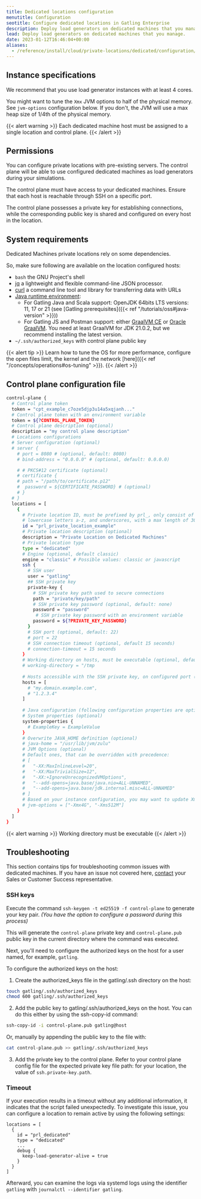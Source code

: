 ```yaml
---
title: Dedicated locations configuration
menutitle: Configuration
seotitle: Configure dedicated locations in Gatling Enterprise
description: Deploy load generators on dedicated machines that you manage.
lead: Deploy load generators on dedicated machines that you manage.
date: 2023-01-12T16:46:04+00:00
aliases:
  - /reference/install/cloud/private-locations/dedicated/configuration/
---
```


## Instance specifications

We recommend that you use load generator instances with at least 4 cores.

You might want to tune the `Xmx` JVM options to half of the physical memory.
See `jvm-options` configuration below.
If you don't, the JVM will use a max heap size of 1/4th of the physical memory.

{{< alert warning >}}
Each dedicated machine host must be assigned to a single location and control plane. 
{{< /alert >}}

## Permissions

You can configure private locations with pre-existing servers. 
The control plane will be able to use configured dedicated machines as load generators during your simulations.

The control plane must have access to your dedicated machines. Ensure that each host is reachable through SSH on a specific port.

The control plane possesses a private key for establishing connections, while the corresponding public key is shared and configured on every host in the location.

## System requirements

Dedicated Machines private locations rely on some dependencies.

So, make sure following are available on the location configured hosts:

- `bash` the GNU Project's shell
- [jq](https://jqlang.github.io/jq/download/) a lightweight and flexible command-line JSON processor.
- [curl](https://curl.se/download.html) a command line tool and library for transferring data with URLs
- [Java runtime environment](https://openjdk.org/install/):
  - For Gatling Java and Scala support: OpenJDK 64bits LTS versions: 11, 17 or 21 (see [Gatling prerequisites]({{< ref "/tutorials/oss#java-version" >}}))
  - For Gatling JS and Postman support: either [GraalVM CE](https://github.com/graalvm/graalvm-ce-builds/releases)
    or [Oracle GraalVM](https://www.graalvm.org/downloads/). You need at least GraalVM for JDK 21.0.2, but we recommend
    installing the latest version.
- `~/.ssh/authorized_keys` with control plane public key

{{< alert tip >}}
Learn how to tune the OS for more performance, configure the open files limit, the kernel and the network [here]({{< ref "/concepts/operations#os-tuning" >}}).
{{< /alert >}}

## Control plane configuration file

```bash
control-plane {
  # Control plane token
  token = "cpt_example_c7oze5djp3u14a5xqjanh..."
  # Control plane token with an environment variable
  token = ${?CONTROL_PLANE_TOKEN}
  # Control plane description (optional)
  description = "my control plane description"
  # Locations configurations
  # Server configuration (optional)
  # server {
    # port = 8080 # (optional, default: 8080)
    # bind-address = "0.0.0.0" # (optional, default: 0.0.0.0)

    # # PKCS#12 certificate (optional)
    # certificate {
    # path = "/path/to/certificate.p12"
    #  password = ${CERTIFICATE_PASSWORD} # (optional)
    # }
  # }
  locations = [
    {
      # Private location ID, must be prefixed by prl_, only consist of numbers 0-9, 
      # lowercase letters a-z, and underscores, with a max length of 30 characters
      id = "prl_private_location_example"
      # Private location description (optional)
      description = "Private Location on Dedicated Machines"
      # Private location type
      type = "dedicated"
      # Engine (optional, default classic)
      engine = "classic" # Possible values: classic or javascript
      ssh {
        # SSH user
        user = "gatling"
        ## SSH private key
        private-key {
          # SSH private key path used to secure connections
          path = "private/key/path"
          # SSH private key password (optional, default: none)
          password = "password"
           # SSH private key password with an environment variable
          password = ${?PRIVATE_KEY_PASSWORD}
        }
        # SSH port (optional, default: 22)
        # port = 22
        # SSH connection timeout (optional, default 15 seconds)
        # connection-timeout = 15 seconds
      }
      # Working directory on hosts, must be executable (optional, default: /tmp)
      # working-directory = "/tmp
      
      # Hosts accessible with the SSH private key, on configured port (hostnames or IP addresses)
      hosts = [
        # "my.domain.example.com",
        # "1.2.3.4"
      ]
      
      # Java configuration (following configuration properties are optional)
      # System properties (optional)
      system-properties {
        # ExampleKey = ExampleValue
      }
      # Overwrite JAVA_HOME definition (optional)
      # java-home = "/usr/lib/jvm/zulu"
      # JVM Options (optional)
      # Default ones, that can be overridden with precedence:
      # [
      #   "-XX:MaxInlineLevel=20", 
      #   "-XX:MaxTrivialSize=12", 
      #   "-XX:+IgnoreUnrecognizedVMOptions", 
      #   "--add-opens=java.base/java.nio=ALL-UNNAMED", 
      #   "--add-opens=java.base/jdk.internal.misc=ALL-UNNAMED"
      # ]
      # Based on your instance configuration, you may want to update Xmx and Xms values.
      # jvm-options = ["-Xmx4G", "-Xms512M"]
    }
  ]
}
```

{{< alert warning >}}
Working directory must be executable
{{< /alert >}}

## Troubleshooting

This section contains tips for troubleshooting common issues with dedicated machines. 
If you have an issue not covered here, [contact](https://gatling.io/contact) your Sales or Customer Success representative.

### SSH keys

Execute the command `ssh-keygen -t ed25519 -f control-plane` to generate your key pair. _(You have the option to configure a password during this process)_

This will generate the `control-plane` private key and `control-plane.pub` public key in the current directory where the command was executed.

Next, you'll need to configure the authorized keys on the host for a user named, for example, `gatling`.

To configure the authorized keys on the host:

1. Create the authorized_keys file in the gatling/.ssh directory on the host:
  ```bash
  touch gatling/.ssh/authorized_keys
  chmod 600 gatling/.ssh/authorized_keys
  ```

2. Add the public key to gatling/.ssh/authorized_keys on the host. You can do this either by using the ssh-copy-id command:
  ```bash
  ssh-copy-id -i control-plane.pub gatling@host
  ```
  Or, manually by appending the public key to the file with:
  ```bash
  cat control-plane.pub >> gatling/.ssh/authorized_keys
  ```

3. Add the private key to the control plane. Refer to your control plane config file for the expected private key file path: for your location, the value of `ssh.private-key.path`.

### Timeout

If your execution results in a timeout without any additional information, it indicates that the script failed unexpectedly. 
To investigate this issue, you can configure a location to remain active by using the following settings:

```
locations = [
  {
    id = "prl_dedicated"
    type = "dedicated"
    ...
    debug {
      keep-load-generator-alive = true
    }
  }
]
```

Afterward, you can examine the logs via systemd logs using the identifier `gatling` with `journalctl --identifier gatling`.
